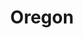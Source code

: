 ---
title: "Oregon"
hashtag: oregon
borders:
  - California
  - Idaho
  - Nevada
  - Washington
tags:
  - State
  - Pacific Northwest
  - United States
---